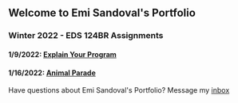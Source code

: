 ## Welcome to Emi Sandoval's Portfolio

### Winter 2022 - EDS 124BR Assignments

#### 1/9/2022: [Explain Your Program](https://youtu.be/jDI9WvAlDuU)

#### 1/16/2022: [Animal Parade](https://youtu.be/xoRiPv3JasA)





















Have questions about Emi Sandoval's Portfolio? Message my [inbox](mailto:emisandoval48@gmail.com)
